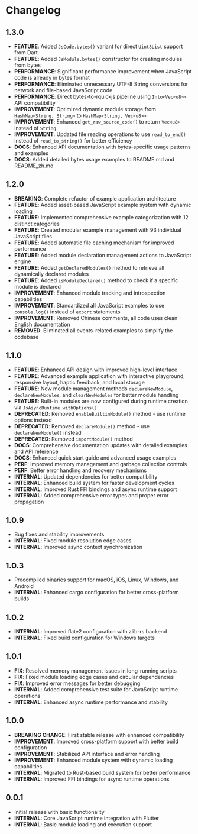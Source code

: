 # Changelog

## 1.3.0

* **FEATURE**: Added `JsCode.bytes()` variant for direct `Uint8List` support from Dart
* **FEATURE**: Added `JsModule.bytes()` constructor for creating modules from bytes
* **PERFORMANCE**: Significant performance improvement when JavaScript code is already in bytes format
* **PERFORMANCE**: Eliminated unnecessary UTF-8 String conversions for network and file-based JavaScript code
* **PERFORMANCE**: Direct bytes-to-rquickjs pipeline using `Into<Vec<u8>>` API compatibility
* **IMPROVEMENT**: Optimized dynamic module storage from `HashMap<String, String>` to `HashMap<String, Vec<u8>>`
* **IMPROVEMENT**: Enhanced `get_raw_source_code()` to return `Vec<u8>` instead of `String`
* **IMPROVEMENT**: Updated file reading operations to use `read_to_end()` instead of `read_to_string()` for better efficiency
* **DOCS**: Enhanced API documentation with bytes-specific usage patterns and examples
* **DOCS**: Added detailed bytes usage examples to README.md and README_zh.md

## 1.2.0

* **BREAKING**: Complete refactor of example application architecture
* **FEATURE**: Added asset-based JavaScript example system with dynamic loading
* **FEATURE**: Implemented comprehensive example categorization with 12 distinct categories
* **FEATURE**: Created modular example management with 93 individual JavaScript files
* **FEATURE**: Added automatic file caching mechanism for improved performance
* **FEATURE**: Added module declaration management actions to JavaScript engine
* **FEATURE**: Added `getDeclaredModules()` method to retrieve all dynamically declared modules
* **FEATURE**: Added `isModuleDeclared()` method to check if a specific module is declared
* **IMPROVEMENT**: Enhanced module tracking and introspection capabilities
* **IMPROVEMENT**: Standardized all JavaScript examples to use `console.log()` instead of `export` statements
* **IMPROVEMENT**: Removed Chinese comments, all code uses clean English documentation
* **REMOVED**: Eliminated all events-related examples to simplify the codebase

## 1.1.0

* **FEATURE**: Enhanced API design with improved high-level interface
* **FEATURE**: Advanced example application with interactive playground, responsive layout, haptic feedback, and local storage
* **FEATURE**: New module management methods `declareNewModule`, `declareNewModules`, and `clearNewModules` for better module handling
* **FEATURE**: Built-in modules are now configured during runtime creation via `JsAsyncRuntime.withOptions()`
* **DEPRECATED**: Removed `enableBuiltinModule()` method - use runtime options instead
* **DEPRECATED**: Removed `declareModule()` method - use `declareNewModule()` instead
* **DEPRECATED**: Removed `importModule()` method
* **DOCS**: Comprehensive documentation updates with detailed examples and API reference
* **DOCS**: Enhanced quick start guide and advanced usage examples
* **PERF**: Improved memory management and garbage collection controls
* **PERF**: Better error handling and recovery mechanisms
* **INTERNAL**: Updated dependencies for better compatibility
* **INTERNAL**: Enhanced build system for faster development cycles
* **INTERNAL**: Improved Rust FFI bindings and async runtime support
* **INTERNAL**: Added comprehensive error types and proper error propagation

## 1.0.9

* Bug fixes and stability improvements
* **INTERNAL**: Fixed module resolution edge cases
* **INTERNAL**: Improved async context synchronization

## 1.0.3

* Precompiled binaries support for macOS, iOS, Linux, Windows, and Android
* **INTERNAL**: Enhanced cargo configuration for better cross-platform builds

## 1.0.2

* **INTERNAL**: Improved flate2 configuration with zlib-rs backend
* **INTERNAL**: Fixed build configuration for Windows targets

## 1.0.1

* **FIX**: Resolved memory management issues in long-running scripts
* **FIX**: Fixed module loading edge cases and circular dependencies
* **FIX**: Improved error messages for better debugging
* **INTERNAL**: Added comprehensive test suite for JavaScript runtime operations
* **INTERNAL**: Enhanced async runtime performance and stability

## 1.0.0

* **BREAKING CHANGE**: First stable release with enhanced compatibility
* **IMPROVEMENT**: Improved cross-platform support with better build configuration
* **IMPROVEMENT**: Stabilized API interface and error handling
* **IMPROVEMENT**: Enhanced module system with dynamic loading capabilities
* **INTERNAL**: Migrated to Rust-based build system for better performance
* **INTERNAL**: Improved FFI bindings for async runtime operations

## 0.0.1

* Initial release with basic functionality
* **INTERNAL**: Core JavaScript runtime integration with Flutter
* **INTERNAL**: Basic module loading and execution support
